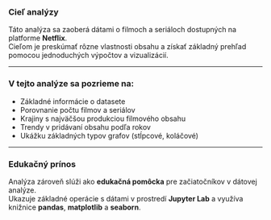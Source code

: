 ###  Cieľ analýzy

Táto analýza sa zaoberá dátami o filmoch a seriáloch dostupných na platforme **Netflix**.  
Cieľom je preskúmať rôzne vlastnosti obsahu a získať základný prehľad pomocou jednoduchých výpočtov a vizualizácií.

---

###  V tejto analýze sa pozrieme na:

- Základné informácie o datasete
- Porovnanie počtu filmov a seriálov
- Krajiny s najväčšou produkciou filmového obsahu
- Trendy v pridávaní obsahu podľa rokov
- Ukážku základných typov grafov (stĺpcové, koláčové)

---

### Edukačný prínos

Analýza zároveň slúži ako **edukačná pomôcka** pre začiatočníkov v dátovej analýze.  
Ukazuje základné operácie s dátami v prostredí **Jupyter Lab** a využíva knižnice **pandas**, **matplotlib** a **seaborn**.